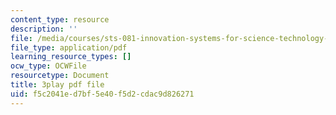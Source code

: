 ```yaml
---
content_type: resource
description: ''
file: /media/courses/sts-081-innovation-systems-for-science-technology-energy-manufacturing-and-health-spring-2017/f5c2041ed7bf5e40f5d2cdac9d826271_UFu_shvdwlE.pdf
file_type: application/pdf
learning_resource_types: []
ocw_type: OCWFile
resourcetype: Document
title: 3play pdf file
uid: f5c2041e-d7bf-5e40-f5d2-cdac9d826271
---
```

